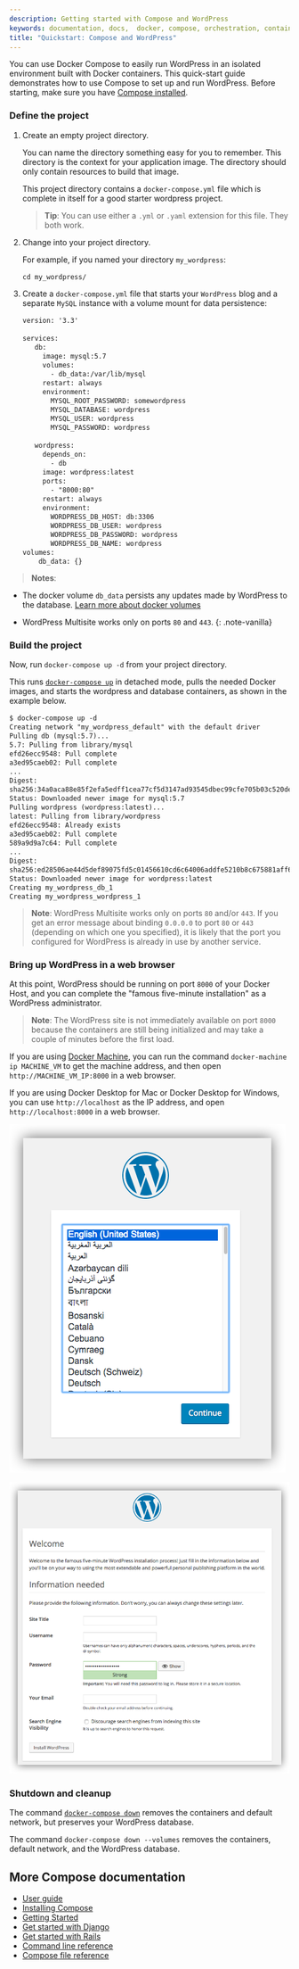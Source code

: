 ```yaml
---
description: Getting started with Compose and WordPress
keywords: documentation, docs,  docker, compose, orchestration, containers
title: "Quickstart: Compose and WordPress"
---
```


You can use Docker Compose to easily run WordPress in an isolated environment
built with Docker containers. This quick-start guide demonstrates how to use
Compose to set up and run WordPress. Before starting, make sure you have
[Compose installed](install.md).

### Define the project

1.  Create an empty project directory.

    You can name the directory something easy for you to remember.
    This directory is the context for your application image. The
    directory should only contain resources to build that image.

    This project directory contains a `docker-compose.yml` file which
    is complete in itself for a good starter wordpress project.

    >**Tip**: You can use either a `.yml` or `.yaml` extension for
    this file. They both work.

2.  Change into your project directory.

    For example, if you named your directory `my_wordpress`:

        cd my_wordpress/

3.  Create a `docker-compose.yml` file that starts your
    `WordPress` blog and a separate `MySQL` instance with a volume
    mount for data persistence:

    ```none
    version: '3.3'

    services:
       db:
         image: mysql:5.7
         volumes:
           - db_data:/var/lib/mysql
         restart: always
         environment:
           MYSQL_ROOT_PASSWORD: somewordpress
           MYSQL_DATABASE: wordpress
           MYSQL_USER: wordpress
           MYSQL_PASSWORD: wordpress

       wordpress:
         depends_on:
           - db
         image: wordpress:latest
         ports:
           - "8000:80"
         restart: always
         environment:
           WORDPRESS_DB_HOST: db:3306
           WORDPRESS_DB_USER: wordpress
           WORDPRESS_DB_PASSWORD: wordpress
           WORDPRESS_DB_NAME: wordpress
    volumes:
        db_data: {}
    ```

   > **Notes**:
   >
   * The docker volume `db_data` persists any updates made by WordPress
   to the database. [Learn more about docker volumes](../storage/volumes.md)
   >
   * WordPress Multisite works only on ports `80` and `443`.
   {: .note-vanilla}

### Build the project

Now, run `docker-compose up -d` from your project directory.

This runs [`docker-compose up`](reference/up.md) in detached mode, pulls
the needed Docker images, and starts the wordpress and database containers, as shown in
the example below.

```
$ docker-compose up -d
Creating network "my_wordpress_default" with the default driver
Pulling db (mysql:5.7)...
5.7: Pulling from library/mysql
efd26ecc9548: Pull complete
a3ed95caeb02: Pull complete
...
Digest: sha256:34a0aca88e85f2efa5edff1cea77cf5d3147ad93545dbec99cfe705b03c520de
Status: Downloaded newer image for mysql:5.7
Pulling wordpress (wordpress:latest)...
latest: Pulling from library/wordpress
efd26ecc9548: Already exists
a3ed95caeb02: Pull complete
589a9d9a7c64: Pull complete
...
Digest: sha256:ed28506ae44d5def89075fd5c01456610cd6c64006addfe5210b8c675881aff6
Status: Downloaded newer image for wordpress:latest
Creating my_wordpress_db_1
Creating my_wordpress_wordpress_1
```

> **Note**: WordPress Multisite works only on ports `80` and/or `443`.
If you get an error message about binding `0.0.0.0` to port `80` or `443`
(depending on which one you specified), it is likely that the port you
configured for WordPress is already in use by another service.

### Bring up WordPress in a web browser

At this point, WordPress should be running on port `8000` of your Docker Host,
and you can complete the "famous five-minute installation" as a WordPress
administrator.

> **Note**: The WordPress site is not immediately available on port `8000`
because the containers are still being initialized and may take a couple of
minutes before the first load.

If you are using [Docker Machine](../machine/index.md), you can run the command
`docker-machine ip MACHINE_VM` to get the machine address, and then open
`http://MACHINE_VM_IP:8000` in a web browser.

If you are using Docker Desktop for Mac or Docker Desktop for Windows, you can use
`http://localhost` as the IP address, and open `http://localhost:8000` in a web
browser.

![Choose language for WordPress install](images/wordpress-lang.png)

![WordPress Welcome](images/wordpress-welcome.png)

### Shutdown and cleanup

The command [`docker-compose down`](reference/down.md) removes the
containers and default network, but preserves your WordPress database.

The command `docker-compose down --volumes` removes the containers, default
network, and the WordPress database.

## More Compose documentation

- [User guide](index.md)
- [Installing Compose](install.md)
- [Getting Started](gettingstarted.md)
- [Get started with Django](django.md)
- [Get started with Rails](rails.md)
- [Command line reference](reference/index.md)
- [Compose file reference](compose-file/index.md)
